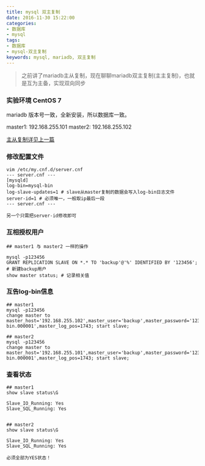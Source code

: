 ```yaml
---
title: mysql 双主复制
date: 2016-11-30 15:22:00
categories:
- 数据库
- mysql
tags:
- 数据库
- mysql-双主复制
keywords: mysql, mariadb, 双主复制
---
```

> 之前讲了mariadb主从复制，现在聊聊mariadb双主复制(主主复制)，也就是互为主备，实现双向同步

<!-- more -->

### 实验环境 CentOS 7
mariadb 版本号一致，全新安装，所以数据库一致。

master1: 192.168.255.101
master2: 192.168.255.102

[主从复制详见上一篇](https://www.zfl9.com/mysql-replication.html)

### 修改配置文件
<pre><code class="language-bash line-numbers">vim /etc/my.cnf.d/server.cnf
--- server.cnf ---
[mysqld]
log-bin=mysql-bin
log-slave-updates=1 # slave从master复制的数据会写入log-bin日志文件
server-id=1 # 必须唯一，一般取ip最后一段
--- server.cnf ---

另一个只需把server-id修改即可
</code></pre>

### 互相授权用户
<pre><code class="language-bash line-numbers">## master1 与 master2 一样的操作

mysql -p123456
GRANT REPLICATION SLAVE ON *.* TO 'backup'@'%' IDENTIFIED BY '123456'; # 新建backup用户
show master status; # 记录相关值
</code></pre>

### 互告log-bin信息
<pre><code class="language-bash line-numbers">## master1
mysql -p123456
change master to master_host='192.168.255.102',master_user='backup',master_password='123456',master_log_file='mysql-bin.000001',master_log_pos=1743; start slave;

## master2
mysql -p123456
change master to master_host='192.168.255.101',master_user='backup',master_password='123456',master_log_file='mysql-bin.000001',master_log_pos=1743; start slave;
</code></pre>

### 查看状态
<pre><code class="language-bash line-numbers">## master1
show slave status\G

Slave_IO_Running: Yes
Slave_SQL_Running: Yes


## master2
show slave status\G

Slave_IO_Running: Yes
Slave_SQL_Running: Yes

必须全部为YES状态！
</code></pre>
